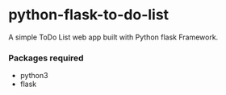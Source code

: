 # python-flask-to-do-list

A simple ToDo List web app built with Python flask Framework.  

### Packages required  
- python3
- flask
